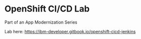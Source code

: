 # OpenShift CI/CD Lab

Part of an App Modernization Series

Lab here: <https://ibm-developer.gitbook.io/openshift-cicd-jenkins>
